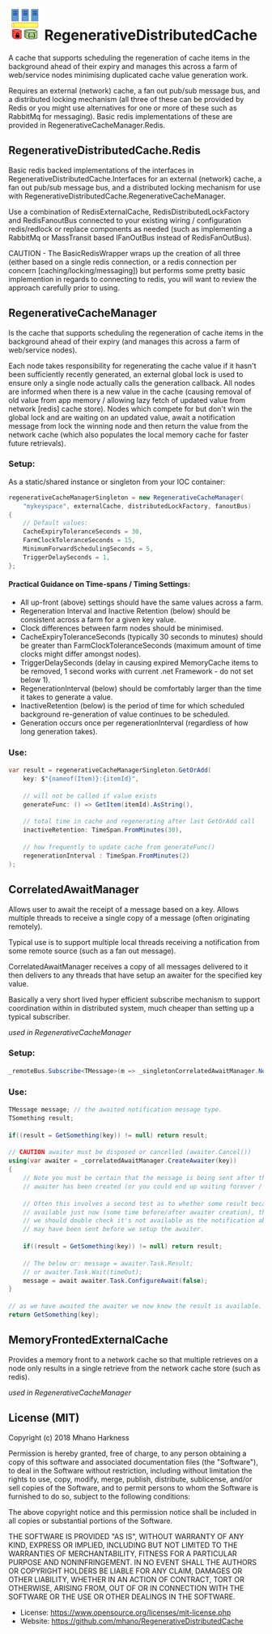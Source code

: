 # ![RegenerativeDistributedCache Icon](https://raw.githubusercontent.com/mhano/RegenerativeDistributedCache/master/docs/Icon.png) RegenerativeDistributedCache

A cache that supports scheduling the regeneration of cache items in the background ahead of their
expiry and manages this across a farm of web/service nodes minimising duplicated cache value 
generation work.

Requires an external (network) cache, a fan out pub/sub message bus, and a distributed locking
mechanism (all three of these can be provided by Redis or you might use alternatives for one or
more of these such as RabbitMq for messaging). Basic redis implementations of these are provided
in RegenerativeCacheManager.Redis.

## RegenerativeDistributedCache.Redis

Basic redis backed implementations of the interfaces in RegenerativeDistributedCache.Interfaces for 
an external (network) cache, a fan out pub/sub message bus, and a distributed locking mechanism for
use with RegenerativeDistributedCache.RegenerativeCacheManager.

Use a combination of RedisExternalCache, RedisDistributedLockFactory and RedisFanoutBus connected
to your existing wiring / configuration redis/redlock or replace components as needed (such as 
implementing a RabbitMq or MassTransit based IFanOutBus instead of RedisFanOutBus).

CAUTION - The BasicRedisWrapper wraps up the creation of all three (either based on a single redis 
connection, or a redis connection per concern [caching/locking/messaging]) but performs some pretty
basic implemention in regards to connecting to redis, you will want to review the approach carefully
prior to using.

## RegenerativeCacheManager

Is the cache that supports scheduling the regeneration of cache items in the background ahead
of their expiry (and manages this across a farm of web/service nodes).

Each node takes responsibility for regenerating the cache value if it hasn't been sufficiently 
recently generated, an external global lock is used to ensure only a single node actually calls
the generation callback. All nodes are informed when there is a new value in the cache 
(causing removal of old value from app memory / allowing lazy fetch of updated value from
network [redis] cache store). Nodes which compete for but don't win the global lock and are
waiting on an updated value, await a notification message from lock the winning node and 
then return the value from the network cache (which also populates the local memory cache
for faster future retrievals).

### Setup:

As a static/shared instance or singleton from your IOC container:

```C#
regenerativeCacheManagerSingleton = new RegenerativeCacheManager(
	"mykeyspace", externalCache, distributedLockFactory, fanoutBus)
{
    // Default values:
    CacheExpiryToleranceSeconds = 30, 
    FarmClockToleranceSeconds = 15,
    MinimumForwardSchedulingSeconds = 5,
    TriggerDelaySeconds = 1,
};
```

#### Practical Guidance on Time-spans / Timing Settings:
* All up-front (above) settings should have the same values across a farm.
* Regeneration Interval and Inactive Retention (below)  should be consistent across a farm
   for a given key value.
* Clock differences between farm nodes should be minimised.
* CacheExpiryToleranceSeconds (typically 30 seconds to minutes) should be greater than 
   FarmClockToleranceSeconds (maximum amount of time clocks might differ amongst nodes).
* TriggerDelaySeconds (delay in causing expired MemoryCache items to be removed, 1 second
   works with current .net Framework - do not set below 1).
* RegenerationInterval (below) should be comfortably larger than the time it takes to 
   generate a value.
* InactiveRetention (below) is the period of time for which scheduled background 
   re-generation of value continues to be scheduled.
* Generation occurs once per regenerationInterval (regardless of how long generation takes).

### Use:

```C#
var result = regenerativeCacheManagerSingleton.GetOrAdd(
    key: $"{nameof(Item)}:{itemId}", 

	// will not be called if value exists
    generateFunc: () => GetItem(itemId).AsString(),

	// total time in cache and regenerating after last GetOrAdd call
    inactiveRetention: TimeSpan.FromMinutes(30),

	// how frequently to update cache from generateFunc()
    regenerationInterval : TimeSpan.FromMinutes(2)
);
```
## CorrelatedAwaitManager

Allows user to await the receipt of a message based on a key. Allows multiple threads to receive a
single copy of a message (often originating remotely).

Typical use is to support multiple local threads receiving a notification from some remote source
(such as a fan out message).

CorrelatedAwaitManager receives a copy of all messages delivered to it then delivers to any threads 
that have setup an awaiter for the specified key value.

Basically a very short lived hyper efficient subscribe mechanism to support coordination within in
distributed system, much cheaper than setting up a typical subscriber.

*used in RegenerativeCacheManager*

### Setup:

```C#
_remoteBus.Subscribe<TMessage>(m => _singletonCorrelatedAwaitManager.NotifyAwaiters(m));
```

### Use:

```C#
TMessage message; // the awaited notification message type.
TSomething result;

if((result = GetSomething(key)) != null) return result;

// CAUTION awaiter must be disposed or cancelled (awaiter.Cancel())
using(var awaiter = _correlatedAwaitManager.CreateAwaiter(key))
{
	// Note you must be certain that the message is being sent after the
	// awaiter has been created (or you could end up waiting forever / timing out).

	// Often this involves a second test as to whether some result became
	// available just now (some time before/after awaiter creation), therefore
	// we should double check it's not available as the notification about it
	// may have been sent before we setup the awaiter.

	if((result = GetSomething(key)) != null) return result;

	// The below or: message = awaiter.Task.Result;
	// or awaiter.Task.Wait(timeOut);
	message = await awaiter.Task.ConfigureAwait(false);
}

// as we have awaited the awaiter we now know the result is available.
return GetSomething(key);
```

## MemoryFrontedExternalCache

Provides a memory front to a network cache so that multiple retrieves on a node only results in a
single retrieve from the network cache store (such as redis).

*used in RegenerativeCacheManager*

## License (MIT)

Copyright (c) 2018 Mhano Harkness

Permission is hereby granted, free of charge, to any person obtaining a copy
of this software and associated documentation files (the "Software"), to deal
in the Software without restriction, including without limitation the rights
to use, copy, modify, merge, publish, distribute, sublicense, and/or sell
copies of the Software, and to permit persons to whom the Software is
furnished to do so, subject to the following conditions:

The above copyright notice and this permission notice shall be included in all
copies or substantial portions of the Software.

THE SOFTWARE IS PROVIDED "AS IS", WITHOUT WARRANTY OF ANY KIND, EXPRESS OR
IMPLIED, INCLUDING BUT NOT LIMITED TO THE WARRANTIES OF MERCHANTABILITY,
FITNESS FOR A PARTICULAR PURPOSE AND NONINFRINGEMENT. IN NO EVENT SHALL THE
AUTHORS OR COPYRIGHT HOLDERS BE LIABLE FOR ANY CLAIM, DAMAGES OR OTHER
LIABILITY, WHETHER IN AN ACTION OF CONTRACT, TORT OR OTHERWISE, ARISING FROM,
OUT OF OR IN CONNECTION WITH THE SOFTWARE OR THE USE OR OTHER DEALINGS IN THE
SOFTWARE.

* License: https://www.opensource.org/licenses/mit-license.php
* Website: https://github.com/mhano/RegenerativeDistributedCache
